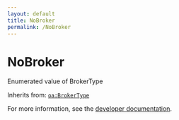 ```yaml
---
layout: default
title: NoBroker
permalink: /NoBroker
---
```


# NoBroker
Enumerated value of BrokerType

Inherits from: [`oa:BrokerType`](https://openactive.io/BrokerType)

For more information, see the [developer documentation](https://developer.openactive.io/data-model/types/).